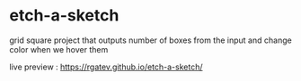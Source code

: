 # etch-a-sketch

grid square project that outputs number of boxes from the input and change color when we hover them

live preview : https://rgatev.github.io/etch-a-sketch/
